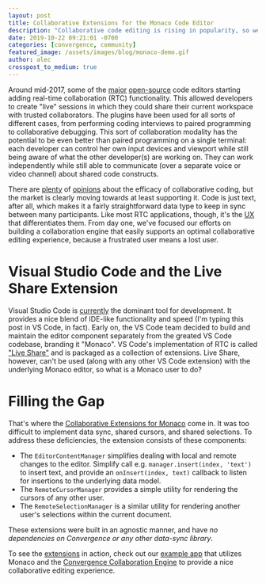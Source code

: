 ```yaml
---
layout: post
title: Collaborative Extensions for the Monaco Code Editor
description: "Collaborative code editing is rising in popularity, so we created a library that makes adding real-time collaboration functionality to Monaco much easier."
date: 2019-10-22 09:21:01 -0700
categories: [convergence, community]
featured_image: /assets/images/blog/monaco-demo.gif
author: alec
crosspost_to_medium: true
---
```

Around mid-2017, some of the [major](https://teletype.atom.io/) [open-source](https://code.visualstudio.com/blogs/2017/11/15/live-share) code editors starting adding real-time collaboration (RTC) functionality.  This allowed developers to create "live" sessions in which they could share their current workspace with trusted collaborators.  The plugins have been used for all sorts of different cases, from performing coding interviews to paired programming to collaborative debugging.  This sort of collaboration modality has the potential to be even better than paired programming on a single terminal: each developer can control her own input devices and viewport while still being aware of what the other developer(s) are working on.  They can work independently while still able to communicate (over a separate voice or video channel) about shared code constructs.

There are [plenty](https://www.verypossible.com/blog/pros-and-cons-of-pair-programming) of [opinions](https://blog.inf.ed.ac.uk/sapm/2014/03/07/real-time-collaborative-programming-in-software-business/) about the efficacy of collaborative coding, but the market is clearly moving towards at least supporting it.  Code is just text, after all, which makes it a fairly straightforward data type to keep in sync between many participants.   Like most RTC applications, though, it's the [UX](/blog/2017/09/what-makes-for-a-great-collaborative-editing-experience/) that differentiates them.  From day one, we've focused our efforts on building a collaboration engine that easily supports an optimal collaborative editing experience, because a frustrated user means a lost user.

# Visual Studio Code and the Live Share Extension

Visual Studio Code is [currently](https://insights.stackoverflow.com/survey/2019#development-environments-and-tools) the dominant tool for development. It provides a nice blend of IDE-like functionality and speed (I'm typing this post in VS Code, in fact).  Early on, the VS Code team decided to build and maintain the editor component separately from the greated VS Code codebase, branding it "Monaco".  VS Code's implementation of RTC is called ["Live Share"](https://marketplace.visualstudio.com/items?itemName=MS-vsliveshare.vsliveshare-pack) and is packaged as a collection of extensions.  Live Share, however, can't be used (along with any other VS Code extension) with the underlying Monaco editor, so what is a Monaco user to do?

# Filling the Gap

That's where the [Collaborative Extensions for Monaco](https://github.com/convergencelabs/monaco-collab-ext) come in.  It was too difficult to implement data sync, shared cursors, and shared selections. To address these deficiencies, the extension consists of these components:

- The `EditorContentManager` simplifies dealing with local and remote changes to the editor.  Simplify call e.g. `manager.insert(index, 'text')` to insert text, and provide an `onInsert(index, text)` callback to listen for insertions to the underlying data model.   
- The `RemoteCursorManager` provides a simple utility for rendering the cursors of any other user.
- The `RemoteSelectionManager` is a similar utility for rendering another user's selections within the current document.

These extensions were built in an agnostic manner, and have _no dependencies on Convergence or any other data-sync library_.  

To see the [extensions]((https://github.com/convergencelabs/monaco-collab-ext)) in action, check out our [example app](https://examples.convergence.io/examples/monaco/) that utilizes Monaco and the [Convergence Collaboration Engine](https://convergence.io) to provide a nice collaborative editing experience.  